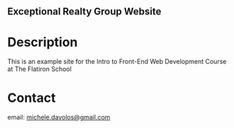Exceptional Realty Group Website 
---

# Description

This is an example site for the Intro to Front-End Web Development Course at The Flatiron School

# Contact

email: michele.davolos@gmail.com